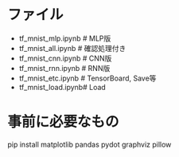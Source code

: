 # ファイル
* tf_mnist_mlp.ipynb   # MLP版
* tf_mnist_all.ipynb   # 確認処理付き
* tf_mnist_cnn.ipynb   # CNN版
* tf_mnist_rnn.ipynb   # RNN版
* tf_mnist_etc.ipynb   # TensorBoard, Save等
* tf_mnist_load.ipynb# Load

# 事前に必要なもの
pip install matplotlib pandas pydot graphviz pillow
